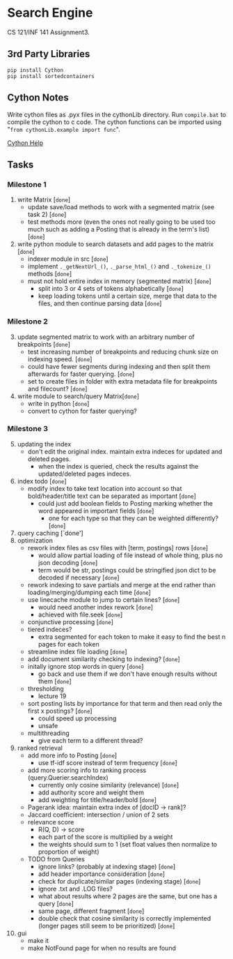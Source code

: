 # Search Engine
CS 121/INF 141 Assignment3.

## 3rd Party Libraries
`pip install Cython` \
`pip install sortedcontainers`

## Cython Notes
Write cython files as .pyx files in the cythonLib directory. Run `compile.bat` to compile the cython to c code. The cython functions can be imported using "`from cythonLib.example import func`".

[Cython Help](https://cython.readthedocs.io/en/latest/src/userguide/language_basics.html)

## Tasks
### Milestone 1

1. write Matrix [`done`]
    - update save/load methods to work with a segmented matrix (see task 2) [`done`]
    - test methods more (even the ones not really going to be used too much such as adding a Posting that is already in the term's list) [`done`]
2. write python module to search datasets and add pages to the matrix [`done`]
    - indexer module in src [`done`]
    - implement `._getNextUrl_()`, `._parse_html_()` and `._tokenize_()` methods [`done`]
    - must not hold entire index in memory (segmented matrix) [`done`]
        - split into 3 or 4 sets of tokens alphabetically [`done`]
        - keep loading tokens until a certain size, merge that data to the files, and then continue parsing data [`done`]

### Milestone 2

3. update segmented matrix to work with an arbitrary number of breakpoints [`done`]
    - test increasing number of breakpoints and reducing chunk size on indexing speed. [`done`]
    - could have fewer segments during indexing and then split them afterwards for faster querying. [`done`]
    - set to create files in folder with extra metadata file for breakpoints and filecount? [`done`]
4. write module to search/query Matrix[`done`]
    - write in python [`done`]
    - convert to cython for faster querying?

### Milestone 3

5. updating the index
    - don't edit the original index. maintain extra indeces for updated and deleted pages.
        - when the index is queried, check the results against the updated/deleted pages indeces.
6. index todo [`done`]
    - modify index to take text location into account so that bold/header/title text can be separated as important [`done`]
        - could just add boolean fields to Posting marking whether the word appeared in important fields [`done`]
            - one for each type so that they can be weighted differently? [`done`]
7. query caching [`done']
8. optimization
    - rework index files as csv files with [term, postings] rows [`done`]
        - would allow partial loading of file instead of whole thing, plus no json decoding [`done`]
        - term would be str, postings could be stringified json dict to be decoded if necessary [`done`]
    - rework indexing to save partials and merge at the end rather than loading/merging/dumping each time [`done`]
    - use linecache module to jump to certain lines? [`done`]
        - would need another index rework [`done`]
        - achieved with file.seek [`done`]
    - conjunctive processing [`done`]
    - tiered indeces?
        - extra segmented for each token to make it easy to find the best n pages for each token
    - streamline index file loading [`done`]
    - add document similarity checking to indexing? [`done`]
    - initally ignore stop words in query [`done`]
        - go back and use them if we don't have enough results without them [`done`]
    - thresholding
        - lecture 19
    - sort posting lists by importance for that term and then read only the first x postings? [`done`]
        - could speed up processing
        - unsafe
    - multithreading
        - give each term to a different thread?
9. ranked retrieval
    - add more info to Posting [`done`]
        - use tf-idf score instead of term frequency [`done`]
    - add more scoring info to ranking process (query.Querier.searchIndex)
        - currently only cosine similarity (relevance) [`done`]
        - add authority score and weight them
        - add weighting for title/header/bold [`done`]
    - Pagerank idea: maintain extra index of [docID -> rank]?
    - Jaccard coefficient: intersection / union of 2 sets
    - relevance score
        - R(Q, D) -> score
        - each part of the score is multiplied by a weight
        - the weights should sum to 1 (set float values then normalize to proportion of weight)
    - TODO from Queries
        - ignore links? (probably at indexing stage) [`done`]
        - add header importance consideration [`done`]
        - check for duplicate/similar pages (indexing stage) [`done`]
        - ignore .txt and .LOG files?
        - what about results where 2 pages are the same, but one has a query [`done`]
        - same page, different fragment [`done`]
        - double check that cosine similarity is correctly implemented (longer pages still seem to be prioritized) [`done`]
10. gui
    - make it
    - make NotFound page for when no results are found